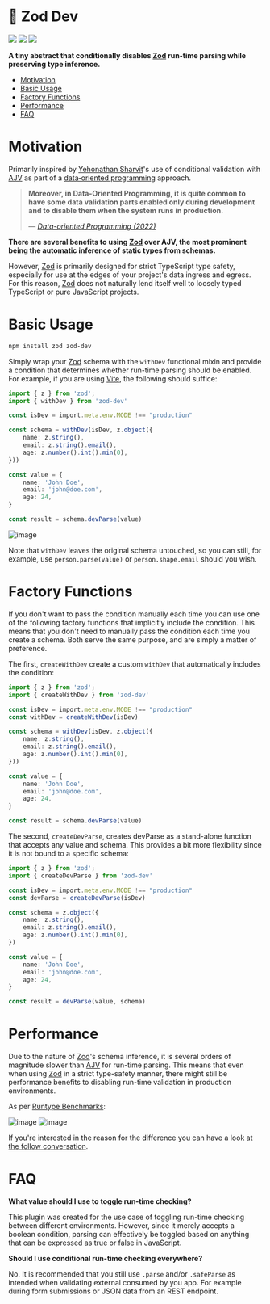 <!-- omit in toc -->
# 🦞 Zod Dev
[![](https://img.shields.io/npm/v/zod-dev)](https://www.npmjs.com/package/zod-dev)
[![](https://img.shields.io/npm/dm/zod-dev.svg)](https://www.npmjs.com/package/zod-dev)
[![](https://img.shields.io/github/stars/schalkventer/zod-dev?style=social)](https://github.com/schalkventer/zod-dev)

**A tiny abstract that conditionally disables [Zod](https://zod.dev/) run-time
parsing while preserving type inference.**  

- [Motivation](#motivation)
- [Basic Usage](#basic-usage)
- [Factory Functions](#factory-functions)
- [Performance](#performance)
- [FAQ](#faq)

# Motivation

Primarily inspired by
[Yehonathan&nbsp;Sharvit](https://www.manning.com/books/data-oriented-programming)'s
use of conditional validation with [AJV](https://ajv.js.org/) as part of a
[data&#8209;oriented&nbsp;programming](https://en.wikipedia.org/wiki/Data-oriented_design)
approach.

>**Moreover, in Data-Oriented Programming, it is quite common to have some data
> validation parts enabled only during development and to disable them when the
> system runs in production.**
>
> — _[Data-oriented Programming
> (2022)]([https://www.manning.com/books/data-oriented-programming](https://blog.klipse.tech/javascript/2021/09/30/data-validation-with-json-schema.html))_

**There are several benefits to using [Zod](https://zod.dev/) over AJV, the most
prominent being the automatic inference of static types from schemas.**

However, [Zod](https://zod.dev/) is primarily designed for strict TypeScript
type safety, especially for use at the edges of your project's data ingress and
egress. For this reason, [Zod](https://zod.dev/) does not naturally lend itself
well to loosely typed TypeScript or pure JavaScript projects.

# Basic Usage

```bash
npm install zod zod-dev
```

Simply wrap your [Zod](https://zod.dev/) schema with the `withDev` functional
mixin and provide a condition that determines whether run-time parsing should be
enabled. For example, if you are using [Vite](https://vitejs.dev/), the
following should suffice:

```ts
import { z } from 'zod';
import { withDev } from 'zod-dev'

const isDev = import.meta.env.MODE !== "production"

const schema = withDev(isDev, z.object({
    name: z.string(),
    email: z.string().email(),
    age: z.number().int().min(0),
}))

const value = {
    name: 'John Doe',
    email: 'john@doe.com',
    age: 24,
}

const result = schema.devParse(value)
```

![image](https://github.com/schalkventer/zod-dev/assets/14258328/175e5f9d-0b5e-4804-b04e-e20bd36c04f0)

Note that `withDev` leaves the original schema untouched, so you can still, for
example, use `person.parse(value)` or `person.shape.email` should you wish.

# Factory Functions

If you don't want to pass the condition manually each time you can use one of
the following factory functions that implicitly include the condition. This
means that you don't need to manually pass the condition each time you create a
schema. Both serve the same purpose, and are simply a matter of preference.

The first, `createWithDev` create a custom `withDev` that automatically includes
the condition:

```ts
import { z } from 'zod';
import { createWithDev } from 'zod-dev'

const isDev = import.meta.env.MODE !== "production"
const withDev = createWithDev(isDev)

const schema = withDev(isDev, z.object({
    name: z.string(),
    email: z.string().email(),
    age: z.number().int().min(0),
}))

const value = {
    name: 'John Doe',
    email: 'john@doe.com',
    age: 24,
}

const result = schema.devParse(value)
```

The second, `createDevParse`, creates devParse as a stand-alone function that
accepts any value and schema. This provides a bit more flexibility since it is
not bound to a specific schema:

```ts
import { z } from 'zod';
import { createDevParse } from 'zod-dev'

const isDev = import.meta.env.MODE !== "production"
const devParse = createDevParse(isDev)

const schema = z.object({
    name: z.string(),
    email: z.string().email(),
    age: z.number().int().min(0),
})

const value = {
    name: 'John Doe',
    email: 'john@doe.com',
    age: 24,
}

const result = devParse(value, schema)
```

# Performance

Due to the nature of [Zod](https://zod.dev/)'s schema inference, it is several
orders of magnitude slower than [AJV](https://ajv.js.org/) for run-time parsing.
This means that even when using [Zod](https://zod.dev/) in a strict type-safety
manner, there might still be performance benefits to disabling run-time
validation in production environments.

As per
[Runtype&nbsp;Benchmarks](https://moltar.github.io/typescript-runtime-type-benchmarks/):

![image](https://github.com/schalkventer/zod-dev/assets/14258328/490bbee0-d27c-44b1-a9d2-a151fc5aa756)
![image](https://github.com/schalkventer/zod-dev/assets/14258328/a01fa8a7-6a34-4fcc-96da-0571f18b1345)

If you're interested in the reason for the difference you can have a look at
[the follow conversation](https://github.com/colinhacks/zod/issues/205).

# FAQ

**What value should I use to toggle run-time checking?**

This plugin was created for the use case of toggling run-time checking between
different environments. However, since it merely accepts a boolean condition,
parsing can effectively be toggled based on anything that can be expressed as
true or false in JavaScript.

**Should I use conditional run-time checking everywhere?**

No. It is recommended that you still use `.parse` and/or `.safeParse` as
intended when validating external consumed by you app. For example during form
submissions or JSON data from an REST endpoint. 


